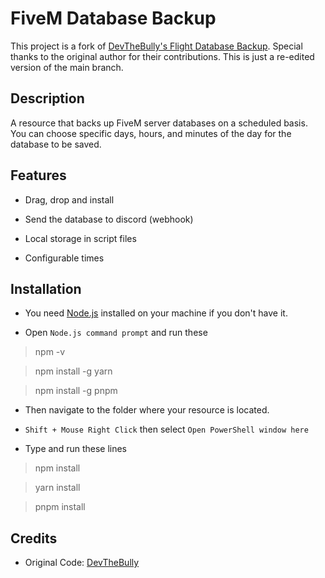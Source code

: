 # FiveM Database Backup

This project is a fork of [DevTheBully's Flight Database Backup](https://github.com/DevTheBully/flight-backup). Special thanks to the original author for their contributions. This is just a re-edited version of the main branch.

## Description

A resource that backs up FiveM server databases on a scheduled basis. You can choose specific days, hours, and minutes of the day for the database to be saved.

## Features

- Drag, drop and install

- Send the database to discord (webhook)

- Local storage in script files

- Configurable times

## Installation

- You need [Node.js](https://nodejs.org/en/download/) installed on your machine if you don't have it.

- Open `Node.js command prompt` and run these

> npm -v

> npm install -g yarn

> npm install -g pnpm

- Then navigate to the folder where your resource is located.

- `Shift + Mouse Right Click` then select `Open PowerShell window here`

- Type and run these lines

> npm install

> yarn install

> pnpm install

## Credits

- Original Code: [DevTheBully](https://github.com/DevTheBully)
